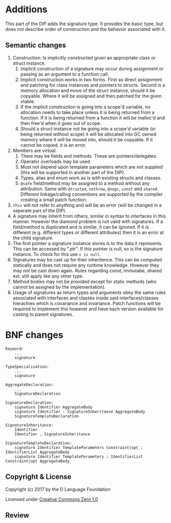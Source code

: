 # Additions
This part of the DIP adds the signature type. It provides the basic type, but does not describe order of construction and the behavior associated with it.

## Semantic changes

1. Construction: Is implicitly constructed given an appropriate class or struct instance.
    1. Implicit construction of a signature may occur during assignment or passing as an argument to a function call.
    2. Implicit construction works in two forms. First as direct assignment and patching for class instances and pointers to structs. Second is a memory allocation and move of the struct instance, should it be copyable. Where it will be assigned and then patched for the given vtable.
    3. If the implicit construction is going into a scope'd variable, no allocation needs to take place unless it is being returned from a function. If it is being returned from a function it will be malloc'd and then free'd when it goes out of scope.
    4. Should a struct instance not be going into a scope'd variable (or being returned without scope) it will be allocated into GC owned memory where it will be moved into, should it be copyable. If it cannot be copied, it is an error.
2. Members are virtual:
    1. There may be fields and methods. These are pointers/delegates.
    2. Operator overloads may be used.
    3. Must not depend upon template parameters which are not supplied (this will be supported in another part of the DIP).
    4. Types, alias and enum work as is with existing structs and classes.
    5. ``@safe`` field/method may be assigned to a method without any attribution. Same with ``@trusted``, ``nothrow``, ``@nogc``, ``const`` and ``shared``. Different linkage/calling conventions are supported by the compiler creating a small patch function.
3. ``this`` will not refer to anything and will be an error (will be changed in a seperate part of the DIP).
4. A signature may inherit from others, similar in syntax to interfaces in this manner. However the diamond problem is not valid with signatures. If a field/method is duplicated and is similar, it can be ignored. If it is different (e.g. different types or different attributes) then it is an error at the child signature.
5. The first pointer a signature instance stores is to the data it represents. This can be accessed by ".ptr". If this pointer is null, so is the signature instance. To check for this use ``v is null``.
6. Signatures may be cast up for their inheritence. This can be computed statically and does not require any runtime knowledge. However they may not be cast down again. Rules regarding const, immutabe, shared ext. still apply like any other type.
7. Method bodies may not be provided except for static methods (who cannot be assigned by the implementation).
8. Usage of signatures as return types and arguments obey the same rules associated with interfaces and classes inside said interfaces/classes hierachies which is covariance and invariance. Patch functions will be required to implement this however and have each version available for casting to parent signatures.

# BNF changes

```BNF
Keyword:
    ...
    signature
    
TypeSpecialization:
    ...
    signature
    
AggregateDeclaration:
    ...
    SignatureDeclaration
    
SignatureDeclaration:
    signature Identifier AggregateBody
    signature Identifier : SignatureInheritance AggregateBody
    SignatureTemplateDeclaration
    
SignatureInheritance:
    Identifier
    Identifier , SignatureInheritance

SignatureTemplateDeclaration:
    signature Identifier TemplateParameters Constraint|opt : IdentifierList AggregateBody
    signature Identifier TemplateParameters : IdentifierList Constraint|opt AggregateBody
```
## Copyright & License

Copyright (c) 2017 by the D Language Foundation

Licensed under [Creative Commons Zero 1.0](https://creativecommons.org/publicdomain/zero/1.0/legalcode.txt)

## Review
